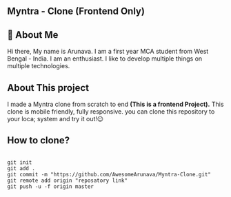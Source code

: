 
## Myntra - Clone (Frontend Only)
## 🚀 About Me
Hi there, My name is Arunava. I am a first year MCA student from West Bengal - India. I am an enthusiast. I like to develop multiple things on multiple technologies.


## About This  project

I made a Myntra clone from scratch to end **(This is a frontend Project).** This clone is mobile friendly, fully responsive. you can clone this repository to your loca; system and try it out!😉
## How to clone?

```

git init
git add .
git commit -m "https://github.com/AwesomeArunava/Myntra-Clone.git"
git remote add origin "reposatory link"
git push -u -f origin master

```
